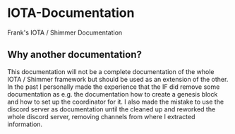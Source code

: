 # IOTA-Documentation
Frank's IOTA / Shimmer Documentation

## Why another documentation?

This documentation will not be a complete documentation of the whole IOTA / Shimmer framework but should be used as an extension of the other. In the past I personally made the experience that the IF did remove some documentation as e.g. the documentation how to create a genesis block and how to set up the coordinator for it. I also made the mistake to use the discord server as documentation until the cleaned up and reworked the whole discord server, removing channels from where I extracted information.